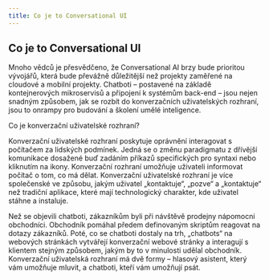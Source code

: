 ```yaml
---
title: Co je to Conversational UI
---
```


## Co je to Conversational UI

Mnoho vědců je přesvědčeno, že Conversational AI brzy bude prioritou vývojářů, která bude převážně důležitější než projekty zaměřené na cloudové a mobilní projekty. 
Chatboti – postavené na základě kontejnerových mikroservisů a připojení k systémům back-end – jsou nejen snadným způsobem, jak se rozbít do konverzačních uživatelských rozhraní, jsou to onrampy pro budování a školení umělé inteligence. 

Co je konverzační uživatelské rozhraní?

Konverzační uživatelské rozhraní poskytuje oprávnění interagovat s počítačem za lidských podmínek. Jedná se o změnu paradigmatu z dřívější komunikace dosažené buď zadáním příkazů specifických pro syntaxi nebo kliknutím na ikony. Konverzační rozhraní umožňuje uživateli informovat počítač o tom, co má dělat. Konverzační uživatelské rozhraní je více společenské ve způsobu, jakým uživatel „kontaktuje“, „pozve“ a „kontaktuje“ než tradiční aplikace, které mají technologický charakter, kde uživatel stáhne a instaluje.

Než se objevili chatboti, zákazníkům byli při návštěvě prodejny nápomocni obchodníci. Obchodník pomáhal předem definovaným skriptům reagovat na dotazy zákazníků. Poté, co se chatboti dostaly na trh, „chatbots“ na webových stránkách vytvářejí konverzační webové stránky a interagují s klientem stejným způsobem, jakým by to v minulosti udělal obchodník. Konverzační uživatelská rozhraní má dvě formy – hlasový asistent, který vám umožňuje mluvit, a chatboti, kteří vám umožňují psát.

<frame src="https://www.google.com/search?q=chatbots&source=lnms&tbm=isch&sa=X&ved=0ahUKEwj_3tiblefaAhUMzKQKHVvbDiUQ_AUICigB&biw=1534&bih=727&dpr=1.25#imgrc=lWMBrRXcrt4uzM:"> 

<frame src="https://www.google.com/search?q=chatbots&source=lnms&tbm=isch&sa=X&ved=0ahUKEwj_3tiblefaAhUMzKQKHVvbDiUQ_AUICigB&biw=1534&bih=727&dpr=1.25#imgrc=IHz1RjXcyKQpQM:"> 
